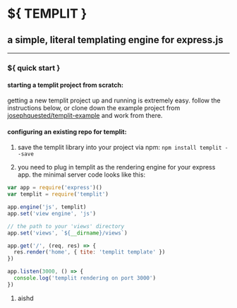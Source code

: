 # ${ TEMPLIT }
## a simple, literal templating engine for express.js
---

### ${ quick start }

#### starting a templit project from scratch:
getting a new templit project up and running is extremely easy. follow the instructions below, or clone down the example project from [josephquested/templit-example](http://github.com/josephquested/templi-example) and work from there.

#### configuring an existing repo for templit:

1. save the templit library into your project via npm: `npm install templit --save`

1. you need to plug in templit as the rendering engine for your express app. the minimal server code looks like this:
 ```javascript
 var app = require('express')()
 var templit = require('templit')

 app.engine('js', templit)
 app.set('view engine', 'js')

 // the path to your 'views' directory
 app.set('views', `${__dirname}/views`)

 app.get('/', (req, res) => {
   res.render('home', { tite: 'templit template' })
 })

 app.listen(3000, () => {
   console.log('templit rendering on port 3000')
 })
```
1. aishd
